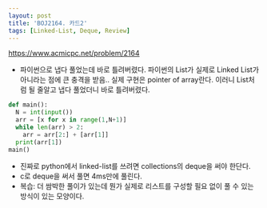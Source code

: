 ```yaml
---
layout: post
title: 'BOJ2164. 카드2'
tags: [Linked-List, Deque, Review]
---
```


<https://www.acmicpc.net/problem/2164>

- 파이썬으로 냅다 풀었는데 바로 틀려버렸다. 파이썬의 List가 실제로 Linked List가 아니라는 점에 큰 충격을 받음.. 실제 구현은 pointer of array란다. 이러니 List처럼 될 줄알고 냅다 풀었더니 바로 틀려버렸다.

```python
def main():
  N = int(input())
  arr = [x for x in range(1,N+1)]
  while len(arr) > 2:
    arr = arr[2:] + [arr[1]]
  print(arr[1])
main()
```

- 진짜로 python에서 linked-list를 쓰려면 collections의 deque을 써야 한단다.
- c로 deque을 써서 풀면 4ms만에 풀린다.
- 복습: 더 쌈박한 풀이가 있는데 뭔가 실제로 리스트를 구성할 필요 없이 풀 수 있는 방식이 있는 모양이다.


